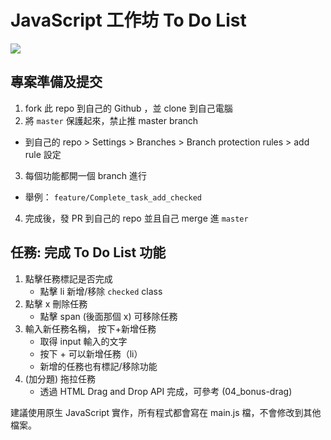 # JavaScript 工作坊 To Do List
![](https://i.imgur.com/Jyv1Gx4.gif)

## 專案準備及提交
1. fork 此 repo 到自己的 Github ，並 clone 到自己電腦
2. 將 `master` 保護起來，禁止推 master branch
  - 到自己的 repo > Settings > Branches > Branch protection rules > add rule 設定
3. 每個功能都開一個 branch 進行
  - 舉例： `feature/Complete_task_add_checked`
4. 完成後，發 PR 到自己的 repo 並且自己 merge 進 `master`

## 任務: 完成 To Do List 功能

1. 點擊任務標記是否完成
    - 點擊 li 新增/移除 `checked` class
2. 點擊 x 刪除任務
    - 點擊 span (後面那個 x) 可移除任務
3. 輸入新任務名稱， 按下+新增任務
    - 取得 input 輸入的文字
    - 按下 + 可以新增任務（li）
    - 新增的任務也有標記/移除功能
4. (加分題) 拖拉任務
    - 透過 HTML Drag and Drop API 完成，可參考 (04_bonus-drag)

建議使用原生 JavaScript 實作，所有程式都會寫在 main.js 檔，不會修改到其他檔案。
